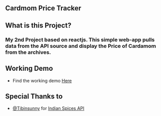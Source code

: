 ## Cardmom Price Tracker

## What is this Project?
### My 2nd Project based on reactjs. This simple web-app pulls data from the API source and display the Price of Cardamom from the archives.

## Working Demo

- Find the working demo [Here](https://cardamom-price-tracker.vercel.app/)

## Special Thanks to

* [@Tibinsunny](https://github.com/Tibinsunny) for [Indian Spices API](https://github.com/Tibinsunny/indianspices-api)